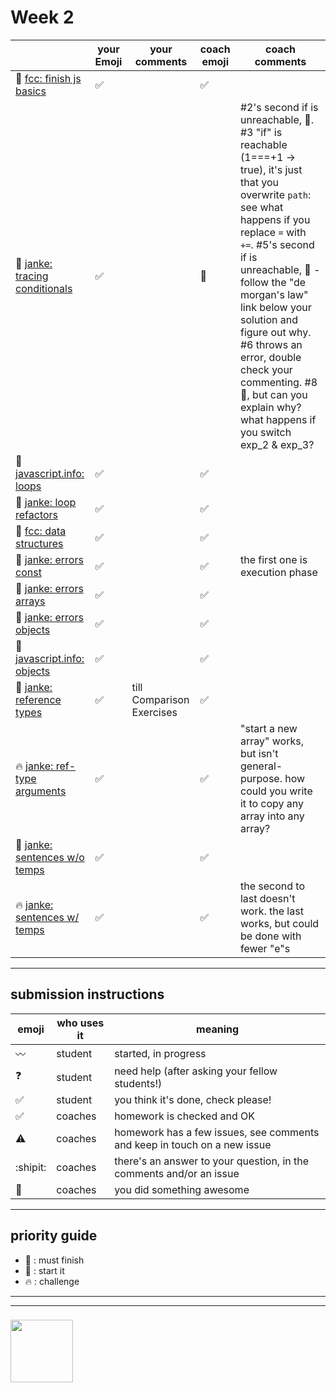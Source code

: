 # Week 2

|  | your Emoji | your comments | coach emoji | coach comments |
| --- | --- | --- | --- | --- |
| :seedling: [fcc: finish js basics](./fcc-basic-js-pt-2.md) | :white_check_mark: | | :white_check_mark: | |
| :dash: [janke: tracing conditionals](./js-tracing-conditionals.md) | :white_check_mark:|  | :star2: | #2's second if is unreachable, :star2:. #3 "if" is reachable (1===+1 -> true), it's just that you overwrite ```path```: see what happens if you replace ```=``` with ```+=```. #5's second if is unreachable, :star2: - follow the "de morgan's law" link below your solution and figure out why. #6 throws an error, double check your commenting. #8 :star2:, but can you explain why? what happens if you switch exp_2 & exp_3? |
| :seedling: [javascript.info: loops](./jsinfo-loops.md) | :white_check_mark:| | :white_check_mark: | |
| :dash: [janke: loop refactors](./jl-loop-refactors.md) |:white_check_mark: | | :white_check_mark: | |
| :seedling: [fcc: data structures](./fcc-data-structures.md) | :white_check_mark: | | :white_check_mark: | |
| :seedling: [janke: errors const](./jl-errors-const.md) | :white_check_mark:| | :white_check_mark: | the first one is execution phase |
| :seedling: [janke: errors arrays](./jl-errors-arrays.md) | :white_check_mark:| | :white_check_mark: | |
| :seedling: [janke: errors objects](./jl-errors-objects.md) | :white_check_mark: | | :white_check_mark: | |
| :seedling: [javascript.info: objects](./jsinfo-objects.md) |:white_check_mark: | | :white_check_mark: | |
| :dash: [janke: reference types](./jl-reference-types.md) | :white_check_mark:| till Comparison Exercises| :white_check_mark: | |
| :fire: [janke: ref-type arguments](./jl-functions-ref-type-args.md) |:white_check_mark: | | :white_check_mark: | "start a new array" works, but isn't general-purpose.  how could you write it to copy any array into any array? |
| :dash: [janke: sentences w/o temps](./jl-variables-sentences-1.md) | :white_check_mark:| | :white_check_mark: | |
| :fire: [janke: sentences w/ temps](./jl-variables-sentences-2.md) | :white_check_mark:| | :white_check_mark: | the second to last doesn't work.  the last works, but could be done with fewer "e"s |



---


## submission instructions

| emoji | who uses it | meaning |
| --- | --- | --- |
|  :wavy_dash: | student | started, in progress  | 
| :question: | student | need help (after asking your fellow students!) | 
| :white_check_mark: | student | you think it's done, check please! | 
| :white_check_mark: | coaches | homework is checked and OK |
| :warning: | coaches | homework has a few issues, see comments and keep in touch on a new issue |
| :shipit: | coaches | there's an answer to your question, in the comments and/or an issue  | 
| :star2: | coaches | you did something awesome |

---

## priority guide

* :seedling: : must finish
* :dash: : start it
* :fire: : challenge

___
___
### <a href="https://hackyourfuture.be" target="_blank"><img src="https://pbs.twimg.com/profile_images/984474625009741824/Bs_qKx6-_400x400.jpg" width="100" height="100"></img></a>
